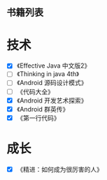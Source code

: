 ## 书籍列表


技术
======
- [x] 《Effective Java 中文版2》
- [ ] 《Thinking in java 4th》
- [ ] 《Android 源码设计模式》
- [ ] 《代码大全》
- [x] 《Android 开发艺术探索》
- [x] 《Android 群英传》
- [x] 《第一行代码》

成长
=====
- [x] 《精进：如何成为很厉害的人》